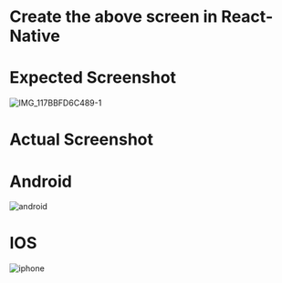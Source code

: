 # Create the above screen in React-Native 
    
 # Expected Screenshot
 
 
 ![IMG_117BBFD6C489-1](https://user-images.githubusercontent.com/90309641/137110227-85825ef4-683a-4497-936d-8774c2912887.jpeg)
 
 
 
 
 # Actual Screenshot



 
 # Android
    
![android](https://user-images.githubusercontent.com/90309641/137109988-161e30e7-f839-475e-9508-33c761b00695.png)





 # IOS
 
 
![iphone](https://user-images.githubusercontent.com/90309641/137110022-3c02a17f-3bdb-41a7-9c56-4847ec51f093.png)
